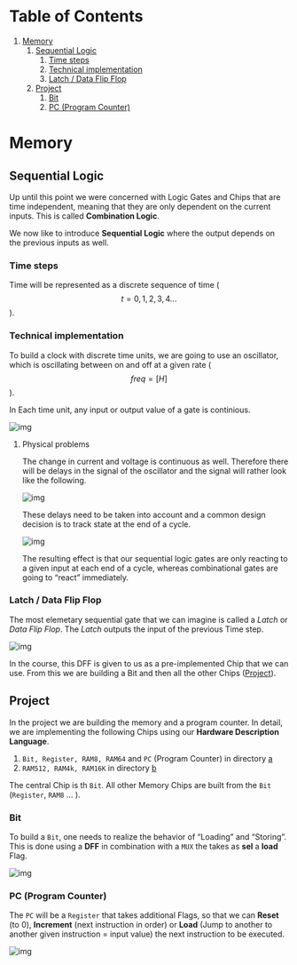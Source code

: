 
# Table of Contents

1.  [Memory](#orga98a331)
    1.  [Sequential Logic](#org8abf6a0)
        1.  [Time steps](#orgf74431b)
        2.  [Technical implementation](#orge35d319)
        3.  [Latch / Data Flip Flop](#org4e2e2b2)
    2.  [Project](#org341bb37)
        1.  [Bit](#org2a92a28)
        2.  [PC (Program Counter)](#orgee3be4d)



<a id="orga98a331"></a>

# Memory


<a id="org8abf6a0"></a>

## Sequential Logic

Up until this point we were concerned with Logic Gates and Chips that are time independent, meaning that they are only dependent on the current inputs. This is called **Combination Logic**.

We now like to introduce **Sequential Logic** where the output depends on the previous inputs as well.


<a id="orgf74431b"></a>

### Time steps

Time will be represented as a discrete sequence of time ($$t = 0, 1, 2, 3, 4 ...$$).


<a id="orge35d319"></a>

### Technical implementation

To build a clock with discrete time units, we are going to use an oscillator, which is oscillating between on and off at a given rate ($$ freq=[H] $$).

In Each time unit, any input or output value of a gate is continious.

![img](imgs/clock_ideal.png)

1.  Physical problems

    The change in current and voltage is continuous as well. Therefore there will be delays in the signal of the oscillator and the signal will rather look like the following.
    
    ![img](imgs/clock_real.png)
    
    These delays need to be taken into account and a common design decision is to track state at the end of a cycle.
    
    ![img](imgs/clock_design.png)
    
    The resulting effect is that our sequential logic gates are only reacting to a given input at each end of a cycle, whereas combinational gates are going to &ldquo;react&rdquo; immediately.


<a id="org4e2e2b2"></a>

### Latch / Data Flip Flop

The most elemetary sequential gate that we can imagine is called a *Latch* or *Data Flip Flop*. The *Latch* outputs the input of the previous Time step.

![img](imgs/dff.png)

In the course, this DFF is given to us as a pre-implemented Chip that we can use. From this we are building a Bit and then all the other Chips ([Project](#org341bb37)).


<a id="org341bb37"></a>

## Project

In the project we are building the memory and a program counter. In detail, we are implementing the following Chips using our **Hardware Description Language**.

1.  `Bit, Register, RAM8, RAM64` and `PC` (Program Counter) in directory [a](https://github.com/Keisn1/nand-to-tetris-in-go/tree/main/project_01_to_05/03/a)
2.  `RAM512, RAM4k, RAM16K` in directory [b](https://github.com/Keisn1/nand-to-tetris-in-go/tree/main/project_01_to_05/03/b)

The central Chip is th `Bit`. All other Memory Chips are built from the `Bit` (`Register`, `RAM8` &#x2026; ).


<a id="org2a92a28"></a>

### Bit

To build a `Bit`, one needs to realize the behavior of &ldquo;Loading&rdquo; and &ldquo;Storing&rdquo;. This is done using a **DFF** in combination with a `MUX` the takes as **sel** a **load** Flag.

![img](imgs/bit.png)


<a id="orgee3be4d"></a>

### PC (Program Counter)

The `PC` will be a `Register` that takes additional Flags, so that we can **Reset** (to 0), **Increment** (next instruction in order) or **Load** (Jump to another to another given instruction = input value) the next instruction to be executed.

![img](imgs/pc.png)

